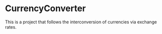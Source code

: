 # CurrencyConverter
This is a project that follows the interconversion of currencies via exchange rates.

